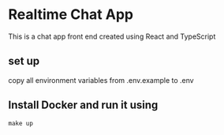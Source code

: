 # Realtime Chat App

This is a chat app front end created using React and TypeScript

## set up

copy all environment variables from .env.example to .env

## Install Docker and run it using

```
make up
```
